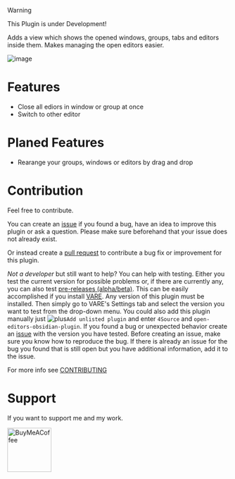 > [!WARNING]  
> This Plugin is under Development!

Adds a view which shows the opened windows, groups, tabs and editors inside them. Makes managing the open editors easier.

![image](https://github.com/user-attachments/assets/ac09bdb3-9914-4d91-9db0-ff898b7960d8)

# Features
- Close all ediors in window or group at once
- Switch to other editor

# Planed Features
- Rearange your groups, windows or editors by drag and drop

# Contribution
Feel free to contribute.

You can create an [issue](https://github.com/4Source/open-editors-obsidian-plugin/issues) if you found a bug, have an idea to improve this plugin or ask a question. Please make sure beforehand that your issue does not already exist.

Or instead create a [pull request](https://github.com/4Source/open-editors-obsidian-plugin/pulls) to contribute a bug fix or improvement for this plugin.

*Not a developer* but still want to help? You can help with testing. Either you test the current version for possible problems or, if there are currently any, you can also test [pre-releases (alpha/beta)](https://github.com/4Source/open-editors-obsidian-plugin/releases). This can be easily accomplished if you install [VARE](https://obsidian.md/plugins?id=vare). Any version of this plugin must be installed. Then simply go to VARE's Settings tab and select the version you want to test from the drop-down menu. You could also add this plugin manually just ![plus](https://github.com/4Source/settings-profiles-obsidian-plugin/assets/38220764/663a0bd6-53f9-4da3-b0ab-33e30eae3029)``Add unlisted plugin`` and enter ``4Source`` and ``open-editors-obsidian-plugin``. If you found a bug or unexpected behavior create an [issue](https://github.com/4Source/open-editors-obsidian-plugin/issues) with the version you have tested. Before creating an issue, make sure you know how to reproduce the bug. If there is already an issue for the bug you found that is still open but you have additional information, add it to the issue.

For more info see [CONTRIBUTING](https://github.com/4Source/open-editors-obsidian-plugin/blob/master/.github/CONTRIBUTING.md)

# Support
If you want to support me and my work.

[<img src="https://cdn.buymeacoffee.com/buttons/v2/default-violet.png" alt="BuyMeACoffee" width="100">](https://www.buymeacoffee.com/4Source)
